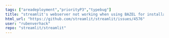 ```yaml
---
tags: ["areadeployment","priorityP3","typebug"]
title: "streamlit's webserver not working when using BAZEL for installation bug"
html_url: "https://github.com/streamlit/streamlit/issues/4576"
user: "rubenverhack"
repo: "streamlit/streamlit"
---
```


